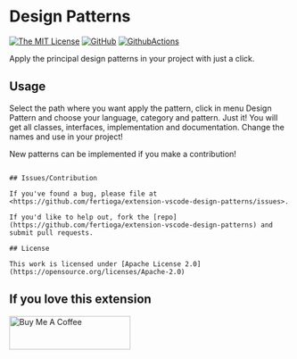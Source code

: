 # Design Patterns

[![The MIT License](https://badgen.net/github/license/cerner/terra-framework)](https://badgen.net/github/license/cerner/terra-framework)
[![GitHub](https://flat.badgen.net/github/release/chouzz/vscode-better-align)](https://github.com/fertioga/extension-vscode-design-patterns)
[![GithubActions](https://github.com/chouzz/vscode-better-align/actions/workflows/CI.yaml/badge.svg)](https://github.com/fertioga/extension-vscode-design-patterns)

Apply the principal design patterns in your project with just a click.

## Usage
Select the path where you want apply the pattern, click in menu Design Pattern and choose your language, category and pattern. Just it!
You will get all classes, interfaces, implementation and documentation.
Change the names and use in your project!

New patterns can be implemented if you make a contribution!

```

## Issues/Contribution

If you've found a bug, please file at <https://github.com/fertioga/extension-vscode-design-patterns/issues>.

If you'd like to help out, fork the [repo](https://github.com/fertioga/extension-vscode-design-patterns) and submit pull requests.

## License

This work is licensed under [Apache License 2.0](https://opensource.org/licenses/Apache-2.0)
```
## If you love this extension

[<img src="https://cdn.buymeacoffee.com/buttons/v2/default-yellow.png" alt="Buy Me A Coffee" style="height: 60px !important;width: 217px !important;" >](https://www.buymeacoffee.com/fertioga)